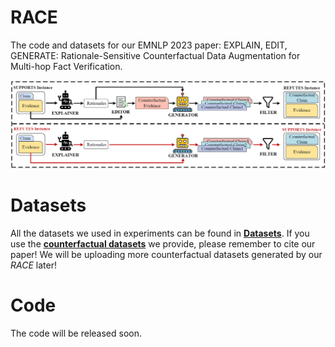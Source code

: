 # RACE
The code and datasets for our EMNLP 2023 paper: EXPLAIN, EDIT, GENERATE: Rationale-Sensitive Counterfactual Data Augmentation for Multi-hop Fact Verification.


![](RACE.png)

# Datasets
All the datasets we used in experiments can be found in [**Datasets**](https://drive.google.com/drive/folders/1EQ-LCthZAtEZXBWmuSM4-Z54aB2Nf-jh?usp=sharing). 
If you use the [**counterfactual datasets**](https://drive.google.com/drive/folders/1-VEVggJ2Nde9LTLz4leTePfEjIMEciYc?usp=sharing) we provide, please remember to cite our paper!
We will be uploading more counterfactual datasets generated by our _RACE_ later!

# Code
The code will be released soon.

